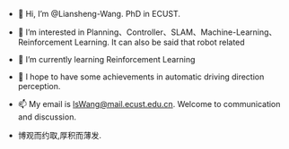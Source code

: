 - 👋 Hi, I’m @Liansheng-Wang. PhD in ECUST.
- 👀 I’m interested in Planning、Controller、SLAM、Machine-Learning、Reinforcement Learning. It can also be said that robot related
- 🌱 I’m currently learning Reinforcement Learning
- 💞️ I hope to have some achievements in automatic driving direction perception.
- 📫 My email is lsWang@mail.ecust.edu.cn. Welcome to communication and discussion.

- 博观而约取,厚积而薄发.

<!---
Liansheng-Wang/Liansheng-Wang is a ✨ special ✨ repository because its `README.md` (this file) appears on your GitHub profile.
You can click the Preview link to take a look at your changes.
--->
